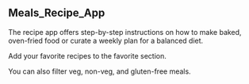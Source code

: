 ## Meals_Recipe_App

The recipe app offers step-by-step instructions on how to make baked, oven-fried food or curate a weekly plan for a balanced diet.

Add your favorite recipes to the favorite section.

You can also filter veg, non-veg, and gluten-free meals.